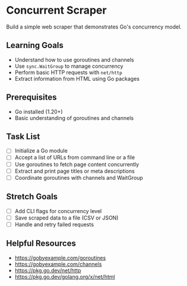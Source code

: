 # Concurrent Scraper

Build a simple web scraper that demonstrates Go's concurrency model.

## Learning Goals

- Understand how to use goroutines and channels
- Use `sync.WaitGroup` to manage concurrency
- Perform basic HTTP requests with `net/http`
- Extract information from HTML using Go packages

## Prerequisites

- Go installed (1.20+)
- Basic understanding of goroutines and channels

## Task List

- [ ] Initialize a Go module
- [ ] Accept a list of URLs from command line or a file
- [ ] Use goroutines to fetch page content concurrently
- [ ] Extract and print page titles or meta descriptions
- [ ] Coordinate goroutines with channels and WaitGroup

## Stretch Goals

- [ ] Add CLI flags for concurrency level
- [ ] Save scraped data to a file (CSV or JSON)
- [ ] Handle and retry failed requests

## Helpful Resources

- https://gobyexample.com/goroutines
- https://gobyexample.com/channels
- https://pkg.go.dev/net/http
- https://pkg.go.dev/golang.org/x/net/html
